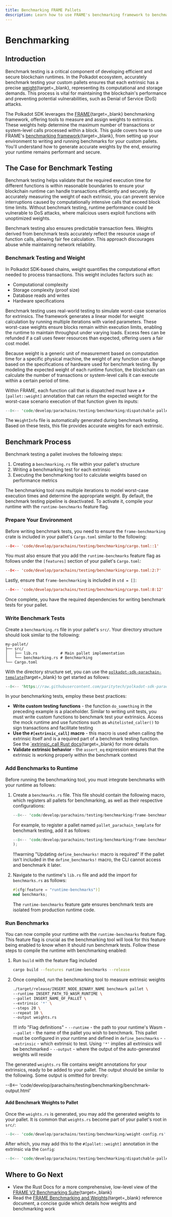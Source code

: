 ```yaml
---
title: Benchmarking FRAME Pallets
description: Learn how to use FRAME's benchmarking framework to benchmark your custom pallets and provide correct weights for on-chain computation and execution of extrinsics.
---
```


# Benchmarking

## Introduction

Benchmark testing is a critical component of developing efficient and secure blockchain runtimes. In the Polkadot ecosystem, accurately benchmark testing your custom pallets ensures that each extrinsic has a precise [weight](/polkadot-protocol/glossary/#weight){target=\_blank}, representing its computational and storage demands. This process is vital for maintaining the blockchain's performance and preventing potential vulnerabilities, such as Denial of Service (DoS) attacks.

The Polkadot SDK leverages the [FRAME](/polkadot-protocol/glossary/#frame-framework-for-runtime-aggregation-of-modularized-entities){target=\_blank} benchmarking framework, offering tools to measure and assign weights to extrinsics. These weights help determine the maximum number of transactions or system-level calls processed within a block. This guide covers how to use FRAME's [benchmarking framework](https://paritytech.github.io/polkadot-sdk/master/frame_benchmarking/v2/index.html){target=\_blank}, from setting up your environment to writing and running benchmarks for your custom pallets. You'll understand how to generate accurate weights by the end, ensuring your runtime remains performant and secure.

## The Case for Benchmark Testing

Benchmark testing helps validate that the required execution time for different functions is within reasonable boundaries to ensure your blockchain runtime can handle transactions efficiently and securely. By accurately measuring the weight of each extrinsic, you can prevent service interruptions caused by computationally intensive calls that exceed block time limits. Without benchmark testing, runtime performance could be vulnerable to DoS attacks, where malicious users exploit functions with unoptimized weights.

Benchmark testing also ensures predictable transaction fees. Weights derived from benchmark tests accurately reflect the resource usage of function calls, allowing fair fee calculation. This approach discourages abuse while maintaining network reliability.

### Benchmark Testing and Weight 

In Polkadot SDK-based chains, weight quantifies the computational effort needed to process transactions. This weight includes factors such as:

- Computational complexity
- Storage complexity (proof size)
- Database reads and writes 
- Hardware specifications

Benchmark testing uses real-world testing to simulate worst-case scenarios for extrinsics. The framework generates a linear model for weight calculation by running multiple iterations with varied parameters. These worst-case weights ensure blocks remain within execution limits, enabling the runtime to maintain throughput under varying loads. Excess fees can be refunded if a call uses fewer resources than expected, offering users a fair cost model.
  
Because weight is a generic unit of measurement based on computation time for a specific physical machine, the weight of any function can change based on the specifications of hardware used for benchmark testing. By modeling the expected weight of each runtime function, the blockchain can calculate the number of transactions or system-level calls it can execute within a certain period of time.

Within FRAME, each function call that is dispatched must have a `#[pallet::weight]` annotation that can return the expected weight for the worst-case scenario execution of that function given its inputs:

```rust hl_lines="2"
--8<-- 'code/develop/parachains/testing/benchmarking/dispatchable-pallet-weight.rs'
```

The `WeightInfo` file is automatically generated during benchmark testing. Based on these tests, this file provides accurate weights for each extrinsic.

## Benchmark Process

Benchmark testing a pallet involves the following steps: 

1. Creating a `benchmarking.rs` file within your pallet's structure
2. Writing a benchmarking test for each extrinsic
3. Executing the benchmarking tool to calculate weights based on performance metrics

The benchmarking tool runs multiple iterations to model worst-case execution times and determine the appropriate weight. By default, the benchmark testing pipeline is deactivated. To activate it, compile your runtime with the `runtime-benchmarks` feature flag.

### Prepare Your Environment

Before writing benchmark tests, you need to ensure the `frame-benchmarking` crate is included in your pallet's `Cargo.toml` similar to the following:

```toml title="Cargo.toml"
--8<-- 'code/develop/parachains/testing/benchmarking/cargo.toml::1'
```

You must also ensure that you add the `runtime-benchmarks` feature flag as follows under the `[features]` section of your pallet's `Cargo.toml`:

```toml title="Cargo.toml"
--8<-- 'code/develop/parachains/testing/benchmarking/cargo.toml:2:7'
```

Lastly, ensure that `frame-benchmarking` is included in `std = []`: 

```toml title="Cargo.toml"
--8<-- 'code/develop/parachains/testing/benchmarking/cargo.toml:8:12'
```

Once complete, you have the required dependencies for writing benchmark tests for your pallet.

### Write Benchmark Tests

Create a `benchmarking.rs` file in your pallet's `src/`. Your directory structure should look similar to the following:

```
my-pallet/
├── src/
│   ├── lib.rs          # Main pallet implementation
│   └── benchmarking.rs # Benchmarking
└── Cargo.toml
```

With the directory structure set, you can use the [`polkadot-sdk-parachain-template`](https://github.com/paritytech/polkadot-sdk-parachain-template/tree/master/pallets){target=\_blank} to get started as follows:

```rust title="benchmarking.rs (starter template)"
--8<-- 'https://raw.githubusercontent.com/paritytech/polkadot-sdk-parachain-template/refs/tags/v0.0.2/pallets/template/src/benchmarking.rs'
```

In your benchmarking tests, employ these best practices:

- **Write custom testing functions** - the function `do_something` in the preceding example is a placeholder. Similar to writing unit tests, you must write custom functions to benchmark test your extrinsics. Access the mock runtime and use functions such as `whitelisted_caller()` to sign transactions and facilitate testing
- **Use the `#[extrinsic_call]` macro** - this macro is used when calling the extrinsic itself and is a required part of a benchmark testing function. See the [`extrinsic_call Rust docs](https://paritytech.github.io/polkadot-sdk/master/frame_benchmarking/v2/index.html#extrinsic_call-and-block){target=_blank} for more details
- **Validate extrinsic behavior** - the `assert_eq` expression ensures that the extrinsic is working properly within the benchmark context

### Add Benchmarks to Runtime

Before running the benchmarking tool, you must integrate benchmarks with your runtime as follows:

1. Create a `benchmarks.rs` file. This file should contain the following macro, which registers all pallets for benchmarking, as well as their respective configurations: 
    ```rust title="benchmarks.rs"
    --8<-- 'code/develop/parachains/testing/benchmarking/frame-benchmark-macro.rs'
    ```
    For example, to register a pallet named `pallet_parachain_template` for benchmark testing, add it as follows: 
    ```rust title="benchmarks.rs" hl_lines="3"
    --8<-- 'code/develop/parachains/testing/benchmarking/frame-benchmark-macro.rs::3'
    );
    ```

    !!!warning "Updating `define_benchmarks!` macro is required"
        If the pallet isn't included in the `define_benchmarks!` macro, the CLI cannot access and benchmark it later.

2. Navigate to the runtime's `lib.rs` file and add the import for `benchmarks.rs` as follows: 

    ```rust title="lib.rs"
    #[cfg(feature = "runtime-benchmarks")]
    mod benchmarks;
    ```

    The `runtime-benchmarks` feature gate ensures benchmark tests are isolated from production runtime code.

### Run Benchmarks

You can now compile your runtime with the `runtime-benchmarks` feature flag. This feature flag is crucial as the benchmarking tool will look for this feature being enabled to know when it should run benchmark tests. Follow these steps to compile the runtime with benchmarking enabled:

1. Run `build` with the feature flag included

    ```bash
    cargo build --features runtime-benchmarks --release
    ```

2. Once compiled, run the benchmarking tool to measure extrinsic weights

    ```sh
    ./target/release/INSERT_NODE_BINARY_NAME benchmark pallet \
    --runtime INSERT_PATH_TO_WASM_RUNTIME \
    --pallet INSERT_NAME_OF_PALLET \
    --extrinsic '*' \
    --steps 20 \
    --repeat 10 \
    --output weights.rs
    ```

    !!! info "Flag definitions"
        - `--runtime` - the path to your runtime's Wasm
        - `--pallet` - the name of the pallet you wish to benchmark. This pallet must be configured in your runtime and defined in `define_benchmarks`
        - `--extrinsic` - which extrinsic to test. Using `'*'` implies all extrinsics will be benchmarked
        - `--output` - where the output of the auto-generated weights will reside

The generated `weights.rs` file contains weight annotations for your extrinsics, ready to be added to your pallet. The output should be similar to the following. Some output is omitted for brevity: 

--8<-- 'code/develop/parachains/testing/benchmarking/benchmark-output.html'

#### Add Benchmark Weights to Pallet

Once the `weights.rs` is generated, you may add the generated weights to your pallet. It is common that `weights.rs` become part of your pallet's root in `src/`:

```rust
--8<-- 'code/develop/parachains/testing/benchmarking/weight-config.rs'
```

After which, you may add this to the `#[pallet::weight]` annotation in the extrinsic via the `Config`: 

```rust hl_lines="2"
--8<-- 'code/develop/parachains/testing/benchmarking/dispatchable-pallet-weight.rs'
```

## Where to Go Next

- View the Rust Docs for a more comprehensive, low-level view of the [FRAME V2 Benchmarking Suite](https://paritytech.github.io/polkadot-sdk/master/frame_benchmarking/v2/index.html){target=_blank}
- Read the [FRAME Benchmarking and Weights](https://paritytech.github.io/polkadot-sdk/master/polkadot_sdk_docs/reference_docs/frame_benchmarking_weight/index.html){target=_blank} reference document, a concise guide which details how weights and benchmarking work
